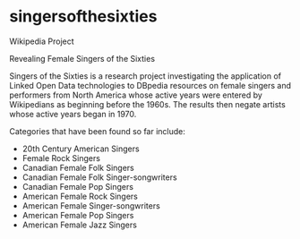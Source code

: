 # singersofthesixties
Wikipedia Project

Revealing Female Singers of the Sixties 

Singers of the Sixties is a research project investigating the application of Linked Open Data technologies to DBpedia resources on female singers and performers from North America whose active years were entered by Wikipedians as beginning before the 1960s. The results then negate artists whose active years began in 1970.

Categories that have been found so far include: 
- 20th Century American Singers
- Female Rock Singers
- Canadian Female Folk Singers
- Canadian Female Folk Singer-songwriters
- Canadian Female Pop Singers
- American Female Rock Singers
- American Female Singer-songwriters
- American Female Pop Singers
- American Female Jazz Singers
